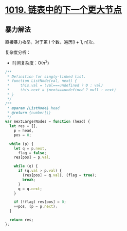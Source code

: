 # <a href="https://leetcode.cn/problems/next-greater-node-in-linked-list/">1019. 链表中的下一个更大节点</a>

## 暴力解法

直接暴力枚举，对于第 i 个数，遍历[i + 1, n]次。

复杂度分析：

- 时间复杂度：O($n^2$)

```javascript
/**
 * Definition for singly-linked list.
 * function ListNode(val, next) {
 *     this.val = (val===undefined ? 0 : val)
 *     this.next = (next===undefined ? null : next)
 * }
 */
/**
 * @param {ListNode} head
 * @return {number[]}
 */
var nextLargerNodes = function (head) {
  let res = [],
    p = head,
    pos = 0;

  while (p) {
    let q = p.next,
      flag = false;
    res[pos] = p.val;

    while (q) {
      if (q.val > p.val) {
        (res[pos] = q.val), (flag = true);
        break;
      }
      q = q.next;
    }

    if (!flag) res[pos] = 0;
    ++pos, (p = p.next);
  }

  return res;
};
```
